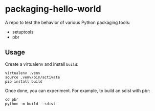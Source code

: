 # packaging-hello-world

A repo to test the behavior of various Python packaging tools:

* setuptools
* pbr

## Usage

Create a virtualenv and install `build`:

```
virtualenv .venv
source .venv/bin/activate
pip install build
```

Once done, you can experiment. For example, to build an sdist with pbr:

```
cd pbr
python -m build --sdist
```
